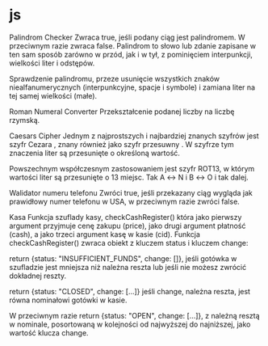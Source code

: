 # js
Palindrom Checker
Zwraca true, jeśli podany ciąg jest palindromem. W przeciwnym razie zwraca false. Palindrom to słowo lub zdanie zapisane w ten sam sposób zarówno w przód, jak i w tył, z pominięciem interpunkcji, wielkości liter i odstępów.

Sprawdzenie palindromu, przeze usunięcie wszystkich znaków niealfanumerycznych (interpunkcyjne, spacje i symbole) i zamiana liter na tej samej wielkości (małe).

Roman Numeral Converter
Przekształcenie podanej liczby na liczbę rzymską.

Caesars Cipher
Jednym z najprostszych i najbardziej znanych szyfrów jest szyfr Cezara , znany również jako szyfr przesuwny . W szyfrze tym znaczenia liter są przesunięte o określoną wartość.

Powszechnym współczesnym zastosowaniem jest szyfr ROT13, w którym wartości liter są przesunięte o 13 miejsc. Tak A ↔ N i B ↔ O i tak dalej.

Walidator numeru telefonu
Zwróci true, jeśli przekazany ciąg wygląda jak prawidłowy numer telefonu w USA, w przeciwnym razie zwróci false.

Kasa
Funkcja szuflady kasy, checkCashRegister() która jako pierwszy argument przyjmuje cenę zakupu (price), jako drugi argument płatność (cash), a jako trzeci argument kasę w kasie (cid). Funkcja checkCashRegister() zwraca obiekt z kluczem status i kluczem change:

return {status: "INSUFFICIENT_FUNDS", change: []}, jeśli gotówka w szufladzie jest mniejsza niż należna reszta lub jeśli nie możesz zwrócić dokładnej reszty.

return {status: "CLOSED", change: [...]} jeśli change, należna reszta, jest równa nominałowi gotówki w kasie.

W przeciwnym razie return {status: "OPEN", change: [...]}, z należną resztą w nominale, posortowaną w kolejności od najwyższej do najniższej, jako wartość klucza change.
